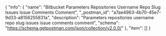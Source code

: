 {
  "info": {
    "name": "Bitbucket Parameters Repositories Username Repo Slug Issues Issue  Comments Comment",
    "_postman_id": "a7ae4963-4b70-45e7-9d33-a8156255831a",
    "description": "Parameters repositories username repo slug issues issue  comments comment",
    "schema": "https://schema.getpostman.com/json/collection/v2.0.0/"
  },
  "item": []
}